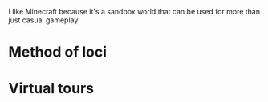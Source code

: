 I like Minecraft because it's a sandbox world that can be used for more than
just casual gameplay

# Method of loci 

# Virtual tours